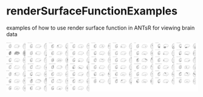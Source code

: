 # renderSurfaceFunctionExamples
examples of how to use render surface function in ANTsR for viewing brain data


 ![montage](figures/brainRenderMontage.png)
